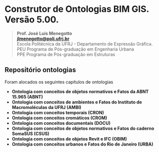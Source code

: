 # Construtor de Ontologias BIM GIS. Versão 5.00.
>**Prof. José Luis Menegotto**<br>
>**jlmenegotto@poli.ufrj.br**<br>
>Escola Politécnica da UFRJ - Departamento de Expressão Gráfica.<br>
>PEU Programa de Pós-graduação em Engenharia Urbana<br>
>PPE Programa de Pós-graduação em Estruturas<br>

## Repositório ontologias 

<p align="justify">Foram alocados os seguintes capítulos de ontologias<br></b></p>

  * **Ontologia com conceitos de objetos normativos e Fatos da ABNT 15.965 (ABNT)**
  * **Ontologia com conceitos de ambientes e Fatos do Instituto de Macromoléculas da UFRJ (AMBI)**
  * **Ontologia com conceitos temporais (CRON)**
  * **Ontologia com conceitos cromáticos (CROM)**
  * **Ontologia com conceitos documentais (DOCU)**
  * **Ontologia com conceitos de objetos normativos e Fatos do caderno SomaSUS (CSUS)**
  * **Ontologia com conceitos de objetos Revit e IFC (OBIM)**
  * **Ontologia com conceitos urbanos e Fatos do Rio de Janeiro (URBA)**
